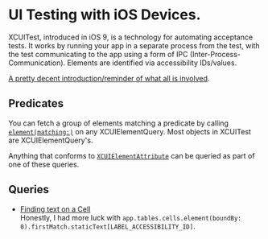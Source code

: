 # UI Testing with iOS Devices.

XCUITest, introduced in iOS 9, is a technology for automating acceptance tests. It works by running your app in a separate process from the test, with the test communicating to the app using a form of IPC (Inter-Process-Communication). Elements are identified via accessibility IDs/values.

[A pretty decent introduction/reminder of what all is involved](https://medium.com/@jchen_77520/accessibility-and-ui-testing-in-ios-3eb0822a17fb).

## Predicates

You can fetch a group of elements matching a predicate by calling [`element(matching:)`](https://developer.apple.com/documentation/xctest/xcuielementquery/1500768-element) on any XCUIElementQuery. Most objects in XCUITest are XCUIElementQuery's.

Anything that conforms to [`XCUIElementAttribute`](https://developer.apple.com/documentation/xctest/xcuielementattributes) can be queried as part of one of these queries.

## Queries

- [Finding text on a Cell](https://shoptimizerapp.wordpress.com/2017/01/15/conveniently-finding-uitableviewcells-in-xcuitest/)  
  Honestly, I had more luck with `app.tables.cells.element(boundBy: 0).firstMatch.staticText[LABEL_ACCESSIBILITY_ID]`.
